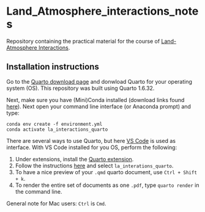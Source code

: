 # Land_Atmosphere_interactions_notes
Repository containing the practical material for the course of [Land-Atmosphere Interactions](https://studiekiezer.ugent.be/2025/studiefiche/en/I002451). 

## Installation instructions

Go to the [Quarto download page](https://quarto.org/docs/download/) and donwload Quarto for your operating system (OS). This repository was built using Quarto 1.6.32.

Next, make sure you have (Mini)Conda installed (download links found [here](https://docs.anaconda.com/miniconda/)). Next open your command line interface (or Anaconda prompt) and type:
```
conda env create -f environment.yml
conda activate la_interactions_quarto
```

There are several ways to use Quarto, but here [VS Code](https://code.visualstudio.com/Download) is used as interface. With VS Code installed for you OS, perform the following:

1. Under extensions, install the [Quarto extension](https://marketplace.visualstudio.com/items?itemName=quarto.quarto). 
2. Follow the instructions [here](https://code.visualstudio.com/docs/python/environments#_select-and-activate-an-environment) and select `la_interations_quarto`.
3. To have a nice preview of your `.qmd` quarto document, use `Ctrl + Shift + k`. 
4. To render the entire set of documents as one `.pdf`, type `quarto render` in the command line. 

General note for Mac users: `Ctrl` is `Cmd`. 

